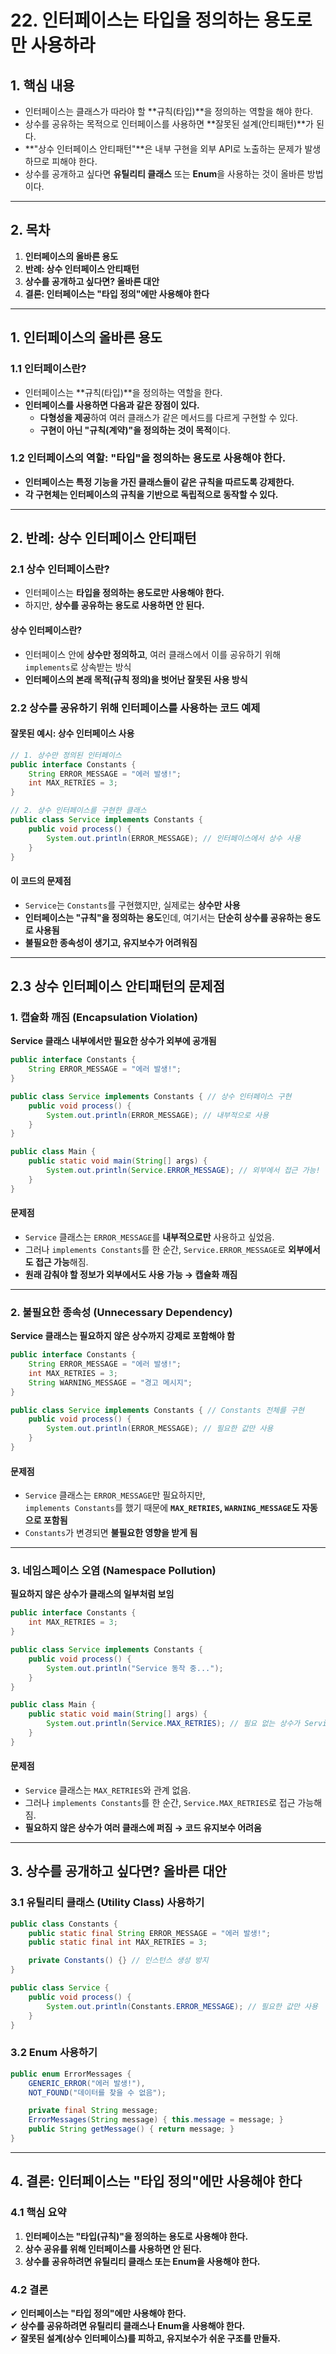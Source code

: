 # **22. 인터페이스는 타입을 정의하는 용도로만 사용하라**

## **1. 핵심 내용**

- 인터페이스는 클래스가 따라야 할 **규칙(타입)**을 정의하는 역할을 해야 한다.
- 상수를 공유하는 목적으로 인터페이스를 사용하면 **잘못된 설계(안티패턴)**가 된다.
- **"상수 인터페이스 안티패턴"**은 내부 구현을 외부 API로 노출하는 문제가 발생하므로 피해야 한다.
- 상수를 공개하고 싶다면 **유틸리티 클래스** 또는 **Enum**을 사용하는 것이 올바른 방법이다.

---

## **2. 목차**

1. **인터페이스의 올바른 용도**
2. **반례: 상수 인터페이스 안티패턴**
3. **상수를 공개하고 싶다면? 올바른 대안**
4. **결론: 인터페이스는 "타입 정의"에만 사용해야 한다**

---

## **1. 인터페이스의 올바른 용도**

### **1.1 인터페이스란?**

- 인터페이스는 **규칙(타입)**을 정의하는 역할을 한다.
- **인터페이스를 사용하면 다음과 같은 장점이 있다.**
  - **다형성을 제공**하여 여러 클래스가 같은 메서드를 다르게 구현할 수 있다.
  - **구현이 아닌 "규칙(계약)"을 정의하는 것이 목적**이다.

### **1.2 인터페이스의 역할: "타입"을 정의하는 용도로 사용해야 한다.**

- **인터페이스는 특정 기능을 가진 클래스들이 같은 규칙을 따르도록 강제한다.**
- **각 구현체는 인터페이스의 규칙을 기반으로 독립적으로 동작할 수 있다.**

---

## **2. 반례: 상수 인터페이스 안티패턴**

### **2.1 상수 인터페이스란?**

- 인터페이스는 **타입을 정의하는 용도로만 사용해야 한다.**
- 하지만, **상수를 공유하는 용도로 사용하면 안 된다.**

#### **상수 인터페이스란?**

- 인터페이스 안에 **상수만 정의하고**, 여러 클래스에서 이를 공유하기 위해 `implements`로 상속받는 방식
- **인터페이스의 본래 목적(규칙 정의)을 벗어난 잘못된 사용 방식**

### **2.2 상수를 공유하기 위해 인터페이스를 사용하는 코드 예제**

#### **잘못된 예시: 상수 인터페이스 사용**

```java
// 1. 상수만 정의된 인터페이스
public interface Constants {
    String ERROR_MESSAGE = "에러 발생!";
    int MAX_RETRIES = 3;
}

// 2. 상수 인터페이스를 구현한 클래스
public class Service implements Constants {
    public void process() {
        System.out.println(ERROR_MESSAGE); // 인터페이스에서 상수 사용
    }
}
```

#### **이 코드의 문제점**

- `Service`는 `Constants`를 구현했지만, 실제로는 **상수만 사용**
- **인터페이스는 "규칙"을 정의하는 용도**인데, 여기서는 **단순히 상수를 공유하는 용도로 사용됨**
- **불필요한 종속성이 생기고, 유지보수가 어려워짐**

---

## **2.3 상수 인터페이스 안티패턴의 문제점**

### **1. 캡슐화 깨짐 (Encapsulation Violation)**

**Service 클래스 내부에서만 필요한 상수가 외부에 공개됨**

```java
public interface Constants {
    String ERROR_MESSAGE = "에러 발생!";
}

public class Service implements Constants { // 상수 인터페이스 구현
    public void process() {
        System.out.println(ERROR_MESSAGE); // 내부적으로 사용
    }
}

public class Main {
    public static void main(String[] args) {
        System.out.println(Service.ERROR_MESSAGE); // 외부에서 접근 가능!
    }
}
```

#### **문제점**

- `Service` 클래스는 `ERROR_MESSAGE`를 **내부적으로만** 사용하고 싶었음.
- 그러나 `implements Constants`를 한 순간, `Service.ERROR_MESSAGE`로 **외부에서도 접근 가능**해짐.
- **원래 감춰야 할 정보가 외부에서도 사용 가능 → 캡슐화 깨짐**

---

### **2. 불필요한 종속성 (Unnecessary Dependency)**

**Service 클래스는 필요하지 않은 상수까지 강제로 포함해야 함**

```java
public interface Constants {
    String ERROR_MESSAGE = "에러 발생!";
    int MAX_RETRIES = 3;
    String WARNING_MESSAGE = "경고 메시지";
}

public class Service implements Constants { // Constants 전체를 구현
    public void process() {
        System.out.println(ERROR_MESSAGE); // 필요한 값만 사용
    }
}
```

#### **문제점**

- `Service` 클래스는 `ERROR_MESSAGE`만 필요하지만,  
  `implements Constants`를 했기 때문에 **`MAX_RETRIES`, `WARNING_MESSAGE`도 자동으로 포함됨**
- `Constants`가 변경되면 **불필요한 영향을 받게 됨**

---

### **3. 네임스페이스 오염 (Namespace Pollution)**

**필요하지 않은 상수가 클래스의 일부처럼 보임**

```java
public interface Constants {
    int MAX_RETRIES = 3;
}

public class Service implements Constants {
    public void process() {
        System.out.println("Service 동작 중...");
    }
}

public class Main {
    public static void main(String[] args) {
        System.out.println(Service.MAX_RETRIES); // 필요 없는 상수가 Service의 일부처럼 보임
    }
}
```

#### **문제점**

- `Service` 클래스는 `MAX_RETRIES`와 관계 없음.
- 그러나 `implements Constants`를 한 순간, `Service.MAX_RETRIES`로 접근 가능해짐.
- **필요하지 않은 상수가 여러 클래스에 퍼짐 → 코드 유지보수 어려움**

---

## **3. 상수를 공개하고 싶다면? 올바른 대안**

### **3.1 유틸리티 클래스 (Utility Class) 사용하기**

```java
public class Constants {
    public static final String ERROR_MESSAGE = "에러 발생!";
    public static final int MAX_RETRIES = 3;

    private Constants() {} // 인스턴스 생성 방지
}

public class Service {
    public void process() {
        System.out.println(Constants.ERROR_MESSAGE); // 필요한 값만 사용
    }
}
```

### **3.2 Enum 사용하기**

```java
public enum ErrorMessages {
    GENERIC_ERROR("에러 발생!"),
    NOT_FOUND("데이터를 찾을 수 없음");

    private final String message;
    ErrorMessages(String message) { this.message = message; }
    public String getMessage() { return message; }
}
```

---

## **4. 결론: 인터페이스는 "타입 정의"에만 사용해야 한다**

### **4.1 핵심 요약**

1. **인터페이스는 "타입(규칙)"을 정의하는 용도로 사용해야 한다.**
2. **상수 공유를 위해 인터페이스를 사용하면 안 된다.**
3. **상수를 공유하려면 유틸리티 클래스 또는 Enum을 사용해야 한다.**

### **4.2 결론**

✔ **인터페이스는 "타입 정의"에만 사용해야 한다.**  
✔ **상수를 공유하려면 유틸리티 클래스나 Enum을 사용해야 한다.**  
✔ **잘못된 설계(상수 인터페이스)를 피하고, 유지보수가 쉬운 구조를 만들자.**
